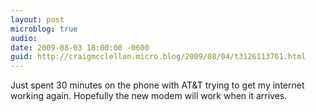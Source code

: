 ```yaml
---
layout: post
microblog: true
audio: 
date: 2009-08-03 18:00:00 -0600
guid: http://craigmcclellan.micro.blog/2009/08/04/t3126113761.html
---
```

Just spent 30 minutes on the phone with AT&amp;T trying to get my internet working again.  Hopefully the new modem will work when it arrives.
